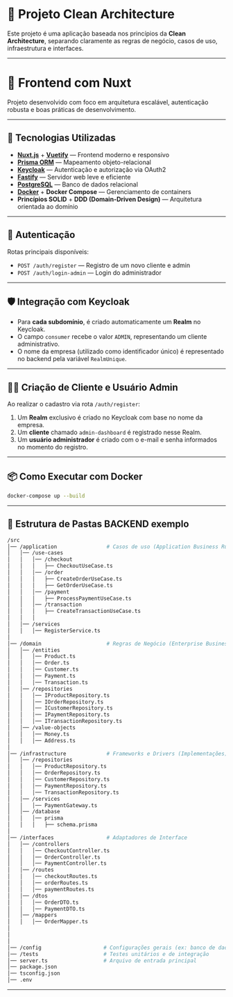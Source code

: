 # 🧠 Projeto Clean Architecture

Este projeto é uma aplicação baseada nos princípios da **Clean Architecture**, separando claramente as regras de negócio, casos de uso, infraestrutura e interfaces.

---

# 📁 Frontend com Nuxt

Projeto desenvolvido com foco em arquitetura escalável, autenticação robusta e boas práticas de desenvolvimento.

---

## 🚀 Tecnologias Utilizadas

- **[Nuxt.js](https://nuxt.com/)** + **[Vuetify](https://vuetifyjs.com/)** — Frontend moderno e responsivo
- **[Prisma ORM](https://www.prisma.io/)** — Mapeamento objeto-relacional
- **[Keycloak](https://www.keycloak.org/)** — Autenticação e autorização via OAuth2
- **[Fastify](https://www.fastify.io/)** — Servidor web leve e eficiente
- **[PostgreSQL](https://www.postgresql.org/)** — Banco de dados relacional
- **[Docker](https://www.docker.com/)** + **Docker Compose** — Gerenciamento de containers
- **Princípios SOLID** + **DDD (Domain-Driven Design)** — Arquitetura orientada ao domínio

---

## 🔐 Autenticação

Rotas principais disponíveis:

- `POST /auth/register` — Registro de um novo cliente e admin
- `POST /auth/login-admin` — Login do administrador

---

## 🛡️ Integração com Keycloak

- Para **cada subdomínio**, é criado automaticamente um **Realm** no Keycloak.
- O campo `consumer` recebe o valor `ADMIN`, representando um cliente administrativo.
- O nome da empresa (utilizado como identificador único) é representado no backend pela variável `RealmUnique`.

---

## 🧑‍💼 Criação de Cliente e Usuário Admin

Ao realizar o cadastro via rota `/auth/register`:

1. Um **Realm** exclusivo é criado no Keycloak com base no nome da empresa.
2. Um **cliente** chamado `admin-dashboard` é registrado nesse Realm.
3. Um **usuário administrador** é criado com o e-mail e senha informados no momento do registro.

---

## 📦 Como Executar com Docker

```bash
docker-compose up --build
```

---

## 📁 Estrutura de Pastas BACKEND exemplo

```bash
/src
│── /application                # Casos de uso (Application Business Rules)
│   │── /use-cases
│   │   │── /checkout
│   │   │   ├── CheckoutUseCase.ts
│   │   │── /order
│   │   │   ├── CreateOrderUseCase.ts
│   │   │   ├── GetOrderUseCase.ts
│   │   │── /payment
│   │   │   ├── ProcessPaymentUseCase.ts
│   │   │── /transaction
│   │   │   ├── CreateTransactionUseCase.ts
│   │   │
│   │── /services
│   │   │── RegisterService.ts
│
│── /domain                     # Regras de Negócio (Enterprise Business Rules)
│   │── /entities
│   │   │── Product.ts
│   │   │── Order.ts
│   │   │── Customer.ts
│   │   │── Payment.ts
│   │   │── Transaction.ts
│   │── /repositories
│   │   │── IProductRepository.ts
│   │   │── IOrderRepository.ts
│   │   │── ICustomerRepository.ts
│   │   │── IPaymentRepository.ts
│   │   │── ITransactionRepository.ts
│   │── /value-objects
│   │   │── Money.ts
│   │   │── Address.ts
│
│── /infrastructure             # Frameworks e Drivers (Implementações)
│   │── /repositories
│   │   │── ProductRepository.ts
│   │   │── OrderRepository.ts
│   │   │── CustomerRepository.ts
│   │   │── PaymentRepository.ts
│   │   │── TransactionRepository.ts
│   │── /services
│   │   │── PaymentGateway.ts
│   │── /database
│   │   │── prisma
│   │   │   ├── schema.prisma
│
│── /interfaces                 # Adaptadores de Interface
│   │── /controllers
│   │   │── CheckoutController.ts
│   │   │── OrderController.ts
│   │   │── PaymentController.ts
│   │── /routes
│   │   │── checkoutRoutes.ts
│   │   │── orderRoutes.ts
│   │   │── paymentRoutes.ts
│   │── /dtos
│   │   │── OrderDTO.ts
│   │   │── PaymentDTO.ts
│   │── /mappers
│   │   │── OrderMapper.ts
│
│
│
│── /config                    # Configurações gerais (ex: banco de dados,
│── /tests                     # Testes unitários e de integração
│── server.ts                  # Arquivo de entrada principal
│── package.json
│── tsconfig.json
│── .env
```

---
